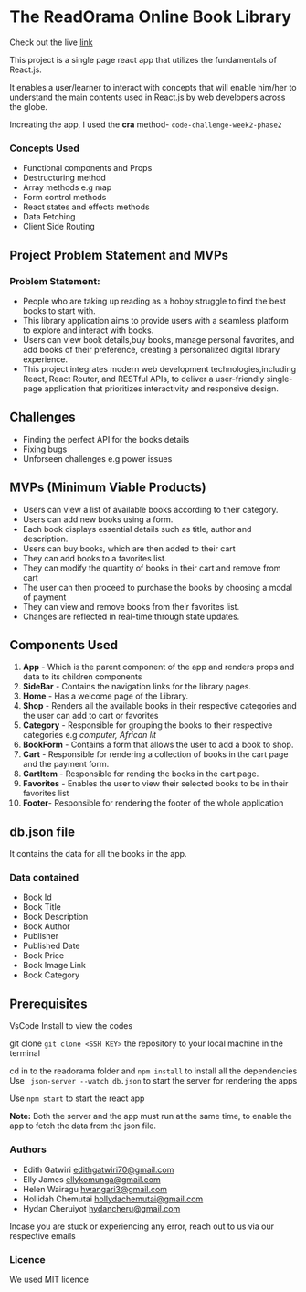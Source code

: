 
# The ReadOrama Online Book Library

Check out the live [link]()

This project is a single page react app that utilizes the fundamentals of React.js. 

It enables a user/learner to interact with concepts that will enable him/her to understand the main contents used in React.js by web developers across the globe.


Increating the app, I used the **cra** method- ``code-challenge-week2-phase2``

 ### Concepts Used
   * Functional components and Props
   * Destructuring method
   * Array methods e.g map
   * Form control methods
   * React states and effects methods
   * Data Fetching
   * Client Side Routing
  




## Project Problem Statement and MVPs
### Problem Statement: 
  * People who are taking up reading  as a hobby struggle to find the best books to start with.
  * This library application  aims to provide users with a seamless platform to explore and interact with books. 
  * Users can view book details,buy books, manage personal favorites, and add books of their preference, creating a personalized digital library experience. 
  * This project integrates modern web development technologies,including React, React Router, and RESTful APIs, to deliver a user-friendly single-page application that prioritizes interactivity and responsive design.

   ## Challenges
   * Finding the perfect API for the books details
   * Fixing bugs
   * Unforseen challenges e.g power issues
  
    

    
## MVPs (Minimum Viable Products)
 
 * Users can view a list of available books according to their category.
 * Users can add new books using a form.
 * Each book displays essential details such as title, author and description.
 * Users can buy books, which are then added to their cart
 * They can add books to a favorites list.
 * They can modify the quantity of books in their cart and remove from cart
 * The user can then proceed to purchase the books by choosing a modal of payment
 * They can view and remove books from their favorites list.
 * Changes are reflected in real-time through state updates.

     
        
        
 
## Components Used
1. **App** - Which is the parent component of the app and renders props and data to its children components 
2. **SideBar** - Contains the navigation links for the library pages.
3. **Home** - Has a welcome page of the Library.
4. **Shop** - Renders all the available books in their respective categories and the user can add to cart or favorites
5. **Category** - Responsible for grouping the books to their respective categories e.g *computer, African lit*
6. **BookForm** - Contains a form that allows the user to add a book to shop.
7. **Cart** - Responsible for rendering a collection of books in the cart page and the payment form.
8. **CartItem** - Responsible for rending the books in the cart page.
9. **Favorites** - Enables the user to view their selected books to be in their favorites list
10. **Footer**-  Responsible for rendering the footer of the whole application

## db.json file

It contains the data for all the books in the app.
### Data contained
* Book Id
* Book Title
* Book Description
* Book Author
* Publisher
* Published Date
* Book Price
* Book Image Link
* Book Category
     
     
## Prerequisites   

VsCode Install to view the codes

git clone ````git clone <SSH KEY>```` the repository to your local machine in the terminal

cd in to  the readorama  folder and ``npm install`` to install all the dependencies
Use `` json-server --watch db.json`` to start the server for rendering the apps

Use ``npm start`` to start the react app

  **Note:** Both the server and the app must run at the same time, to enable the app to fetch the data from the json file.


### Authors
* Edith Gatwiri  <edithgatwiri70@gmail.com>
* Elly James    <ellykomunga@gmail.com>
* Helen Wairagu  <hwangari3@gmail.com>
* Hollidah Chemutai <hollydachemutai@gmail.com>
* Hydan Cheruiyot  <hydancheru@gmail.com>

Incase you are stuck or experiencing any error, reach out to us via our respective emails

### Licence 
We used MIT licence






